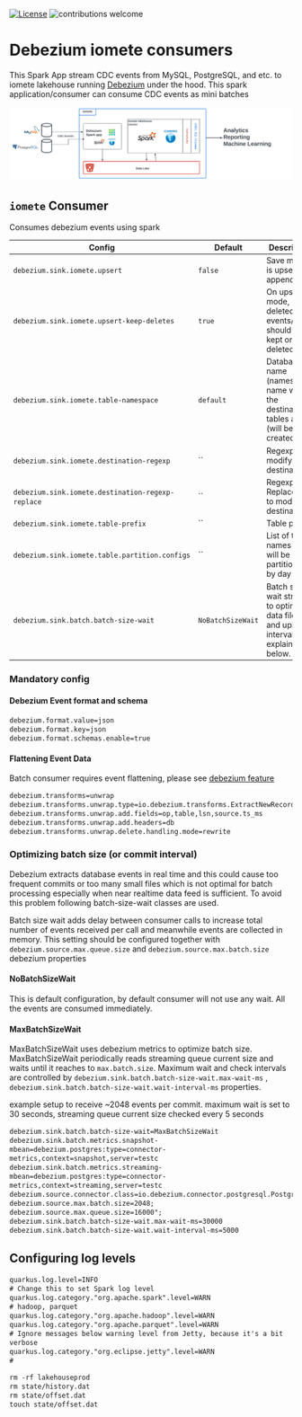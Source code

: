 [![License](http://img.shields.io/:license-apache%202.0-brightgreen.svg)](http://www.apache.org/licenses/LICENSE-2.0.html)
![contributions welcome](https://img.shields.io/badge/contributions-welcome-brightgreen.svg?style=flat)

# Debezium iomete consumers

This Spark App stream CDC events from MySQL, PostgreSQL, and etc. to iomete lakehouse running [Debezium](https://debezium.io/documentation/reference/operations/debezium-server.html) under the hood. 
This spark application/consumer can consume CDC events as mini batches

![Debezium iomete spark application](./docs/images/iomete-debezium.svg)


## `iomete` Consumer

Consumes debezium events using spark

| Config                                              | Default              | Description                                                                       |
|-----------------------------------------------------|----------------------|-----------------------------------------------------------------------------------|
| `debezium.sink.iomete.upsert`                       | `false`              | Save mode is upsert or append                                                     |
| `debezium.sink.iomete.upsert-keep-deletes`          | `true`               | On upsert mode, deleted events/rows should be kept or deleted                     |
| `debezium.sink.iomete.table-namespace`              | `default`            | Database name (namespace) name where the destination tables are (will be created) |
| `debezium.sink.iomete.destination-regexp`           | ``                   | Regexp to modify destination                                                      |
| `debezium.sink.iomete.destination-regexp-replace`   | ``                   | Regexp Replace part to modify destination                                         |
| `debezium.sink.iomete.table-prefix`                 | ``                   | Table prefix                                                                      |
| `debezium.sink.iomete.table.partition.configs`      | ``                   | List of table names that will be partitioned by day                               |
| `debezium.sink.batch.batch-size-wait`               | `NoBatchSizeWait`    | Batch size wait strategy to optimize data files and upload interval. explained below. |

### Mandatory config

#### Debezium Event format and schema

```properties
debezium.format.value=json
debezium.format.key=json
debezium.format.schemas.enable=true
```

#### Flattening Event Data

Batch consumer requires event flattening, please
see [debezium feature](https://debezium.io/documentation/reference/configuration/event-flattening.html#_configuration)

```properties
debezium.transforms=unwrap
debezium.transforms.unwrap.type=io.debezium.transforms.ExtractNewRecordState
debezium.transforms.unwrap.add.fields=op,table,lsn,source.ts_ms
debezium.transforms.unwrap.add.headers=db
debezium.transforms.unwrap.delete.handling.mode=rewrite
```

### Optimizing batch size (or commit interval)

Debezium extracts database events in real time and this could cause too frequent commits or too many small files
which is not optimal for batch processing especially when near realtime data feed is sufficient.
To avoid this problem following batch-size-wait classes are used.

Batch size wait adds delay between consumer calls to increase total number of events received per call and meanwhile
events are collected in memory.
This setting should be configured together with `debezium.source.max.queue.size` and `debezium.source.max.batch.size`
debezium properties

#### NoBatchSizeWait

This is default configuration, by default consumer will not use any wait. All the events are consumed immediately.

#### MaxBatchSizeWait

MaxBatchSizeWait uses debezium metrics to optimize batch size.
MaxBatchSizeWait periodically reads streaming queue current size and waits until it reaches to `max.batch.size`.
Maximum wait and check intervals are controlled by `debezium.sink.batch.batch-size-wait.max-wait-ms`
, `debezium.sink.batch.batch-size-wait.wait-interval-ms` properties.

example setup to receive ~2048 events per commit. maximum wait is set to 30 seconds, streaming queue current size
checked every 5 seconds

```properties
debezium.sink.batch.batch-size-wait=MaxBatchSizeWait
debezium.sink.batch.metrics.snapshot-mbean=debezium.postgres:type=connector-metrics,context=snapshot,server=testc
debezium.sink.batch.metrics.streaming-mbean=debezium.postgres:type=connector-metrics,context=streaming,server=testc
debezium.source.connector.class=io.debezium.connector.postgresql.PostgresConnector
debezium.source.max.batch.size=2048;
debezium.source.max.queue.size=16000";
debezium.sink.batch.batch-size-wait.max-wait-ms=30000
debezium.sink.batch.batch-size-wait.wait-interval-ms=5000
```

## Configuring log levels

```properties
quarkus.log.level=INFO
# Change this to set Spark log level
quarkus.log.category."org.apache.spark".level=WARN
# hadoop, parquet
quarkus.log.category."org.apache.hadoop".level=WARN
quarkus.log.category."org.apache.parquet".level=WARN
# Ignore messages below warning level from Jetty, because it's a bit verbose
quarkus.log.category."org.eclipse.jetty".level=WARN
#
```


```shell
rm -rf lakehouseprod
rm state/history.dat
rm state/offset.dat
touch state/offset.dat
```